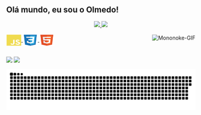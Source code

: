 ## Olá mundo, eu sou o Olmedo!
<div align="center">
  <a href="https://github.com/gabriel-olmedo">
  <img height="180em" src="https://github-readme-stats.vercel.app/api?username=gabriel-olmedo&show_icons=true&theme=dracula&include_all_commits=true&count_private=true"/>
  <img height="180em" src="https://github-readme-stats.vercel.app/api/top-langs/?username=gabriel-olmedo&layout=compact&langs_count=7&theme=dracula"/>
</div>
<div style="display: inline_block"><br>
  <img align="center" alt="Js" height="30" width="40" src="https://raw.githubusercontent.com/devicons/devicon/master/icons/javascript/javascript-plain.svg">
  <img align="center" alt="CSS" height="30" width="40" src="https://raw.githubusercontent.com/devicons/devicon/master/icons/css3/css3-original.svg">
  <img align="center" alt="HTML" height="30" width="40" src="https://raw.githubusercontent.com/devicons/devicon/master/icons/html5/html5-original.svg">
  <img align="right" alt="Mononoke-GIF" src="https://cdn.discordapp.com/attachments/378688604735668225/1006522680905826376/giphy.gif">
</div>
  
  ##
 
<div> 
  <a href = "mailto:gabrielolmedor@gmail.com"><img src="https://img.shields.io/badge/-Gmail-%23333?style=for-the-badge&logo=gmail&logoColor=white" target="_blank"></a>
  <a href="https://www.linkedin.com/in/gabriel-olmedo-484b98246/" target="_blank"><img src="https://img.shields.io/badge/-LinkedIn-%230077B5?style=for-the-badge&logo=linkedin&logoColor=white" target="_blank"></a> 
 
  ![Snake animation](https://github.com/gabriel-olmedo/gabriel-olmedo/blob/output/github-contribution-grid-snake.svg)
 
</div>
